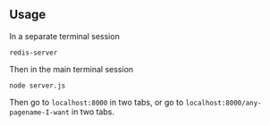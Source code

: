 
## Usage

In a separate terminal session

```
redis-server
```

Then in the main terminal session
```
node server.js
```

Then go to `localhost:8000` in two tabs,
or go to `localhost:8000/any-pagename-I-want` in two tabs.
